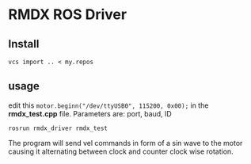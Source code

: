 # RMDX ROS Driver

## Install

    vcs import .. < my.repos

## usage

edit this `motor.beginn("/dev/ttyUSB0", 115200, 0x00);` in the **rmdx_test.cpp** file. Parameters are: port, baud, ID

    rosrun rmdx_driver rmdx_test

The program will send vel commands in form of a sin wave to the motor causing it alternating between clock and counter clock wise rotation.
